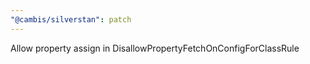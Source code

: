 ```yaml
---
"@cambis/silverstan": patch
---
```


Allow property assign in DisallowPropertyFetchOnConfigForClassRule
